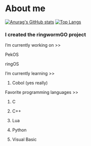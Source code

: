 # About me

[![Anurag's GitHub stats](https://github-readme-stats.vercel.app/api?username=StjepanBM1)](https://github.com/anuraghazra/github-readme-stats)
[![Top Langs](https://github-readme-stats.vercel.app/api/top-langs/?username=StjepanBM1&layout=compact)](https://github.com/anuraghazra/github-readme-stats)

### I created the ringwormGO project

I’m currently working on  >>
   
   PekOS
   
   ringOS
        
I’m currently learning >>

   1. Cobol (yes really)
            
Favorite programming languages >>
   1. C

   2. C++

   3. Lua

   4. Python

   5. Visual Basic
